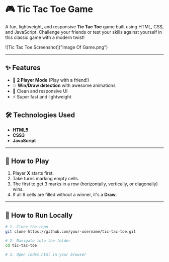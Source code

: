 # 🎮 Tic Tac Toe Game

A fun, lightweight, and responsive **Tic Tac Toe** game built using HTML, CSS, and JavaScript. Challenge your friends or test your skills against yourself in this classic game with a modern twist!

![Tic Tac Toe Screenshot]("Image Of Game.png") <!-- Replace with your screenshot link -->

---

## ✨ Features

- 🎲 **2 Player Mode** (Play with a friend!)
- 💥 **Win/Draw detection** with awesome animations
- 🎨 Clean and responsive UI
- ⚡ Super fast and lightweight


## 🛠️ Technologies Used

- **HTML5**
- **CSS3**
- **JavaScript**

---

## 🧠 How to Play

1. Player **X** starts first.
2. Take turns marking empty cells.
3. The first to get 3 marks in a row (horizontally, vertically, or diagonally) wins.
4. If all 9 cells are filled without a winner, it's a **Draw**.

---

## 📂 How to Run Locally

```bash
# 1. Clone the repo
git clone https://github.com/your-username/tic-tac-toe.git

# 2. Navigate into the folder
cd tic-tac-toe

# 3. Open index.html in your browser
